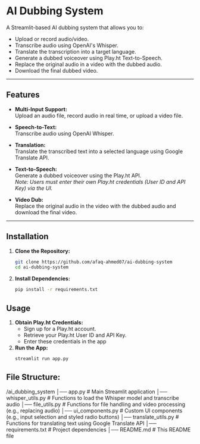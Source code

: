 # AI Dubbing System

A Streamlit-based AI dubbing system that allows you to:
- Upload or record audio/video.
- Transcribe audio using OpenAI's Whisper.
- Translate the transcription into a target language.
- Generate a dubbed voiceover using Play.ht Text-to-Speech.
- Replace the original audio in a video with the dubbed audio.
- Download the final dubbed video.

---

## Features

- **Multi-Input Support:**  
  Upload an audio file, record audio in real time, or upload a video file.

- **Speech-to-Text:**  
  Transcribe audio using OpenAI Whisper.

- **Translation:**  
  Translate the transcribed text into a selected language using Google Translate API.

- **Text-to-Speech:**  
  Generate a dubbed voiceover using the Play.ht API.  
  *Note: Users must enter their own Play.ht credentials (User ID and API Key) via the UI.*

- **Video Dub:**  
  Replace the original audio in the video with the dubbed audio and download the final video.

---

## Installation

1. **Clone the Repository:**

   ```bash
   git clone https://github.com/afaq-ahmed07/ai-dubbing-system
   cd ai-dubbing-system
2. **Install Dependencies:**
    ```bash
   pip install -r requirements.txt
## Usage
1. **Obtain Play.ht Credentials:**
   * Sign up for a Play.ht account.
   * Retrieve your Play.ht User ID and API Key.
   * Enter these credentials in the app
2. **Run the App:**
   ```bash
   streamlit run app.py
## File Structure:
   /ai_dubbing_system
   │── app.py                # Main Streamlit application
   │── whisper_utils.py      # Functions to load the Whisper model and transcribe audio
   │── file_utils.py         # Functions for file handling and video processing (e.g., replacing audio)
   │── ui_components.py      # Custom UI components (e.g., input selection and styled radio buttons)
   │── translate_utils.py    # Functions for translating text using Google Translate API
   │── requirements.txt      # Project dependencies
   │── README.md             # This README file

